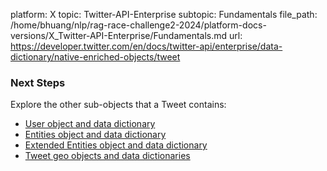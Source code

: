 platform: X
topic: Twitter-API-Enterprise
subtopic: Fundamentals
file_path: /home/bhuang/nlp/rag-race-challenge2-2024/platform-docs-versions/X_Twitter-API-Enterprise/Fundamentals.md
url: https://developer.twitter.com/en/docs/twitter-api/enterprise/data-dictionary/native-enriched-objects/tweet

### Next Steps

Explore the other sub-objects that a Tweet contains:

* [User object and data dictionary](https://developer.twitter.com/en/docs/twitter-api/enterprise/data-dictionary/native-enriched-objects/user)
* [Entities object and data dictionary](https://developer.twitter.com/en/docs/twitter-api/enterprise/data-dictionary/native-enriched-objects/entities)
* [Extended Entities object and data dictionary](https://developer.twitter.com/en/docs/twitter-api/enterprise/data-dictionary/native-enriched-objects/extended-entities)
* [Tweet geo objects and data dictionaries](https://developer.twitter.com/en/docs/twitter-api/enterprise/data-dictionary/native-enriched-objects/geo)